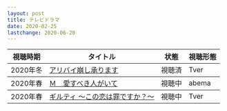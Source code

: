 ```yaml
---
layout: post
title: テレビドラマ
date: 2020-02-25
lastchange: 2020-06-20
---
```

<table class="table table-striped">
  <thead>
    <tr>
      <th>視聴時期</th>
      <th>タイトル</th>
      <th>状態</th>
      <th>視聴形態</th>
    </tr>
  </thead>
  <tbody>
    <tr>
      <td>2020年冬</td>
      <td><a href="https://www.tv-asahi.co.jp/alibi/">アリバイ崩し承ります</a></td>
      <td>視聴済</td>
      <td>Tver</td>
    </tr>
  </tbody>
    <tbody>
    <tr>
      <td>2020年春</td>
      <td><a href="https://www.tv-asahi.co.jp/m-ayumasa/">Ｍ　愛すべき人がいて</a></td>
      <td>視聴中</td>
      <td>abema</td>
    </tr>
  </tbody>
   <tbody>
    <tr>
      <td>2020年春</td>
      <td><a href="https://www.ytv.co.jp/guilty/">ギルティ ～この恋は罪ですか？～</a></td>
      <td>視聴中</td>
      <td>Tver</td>
    </tr>
  </tbody>
</table>
